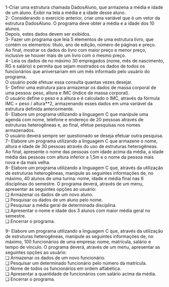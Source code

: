 1-Criar uma estrutura chamada DadosAluno, que armazena a média e idade de um aluno. Exibir na tela a média e a idade desse aluno.<br> 
2- Considerando o exercício anterior, criar uma variável que é um vetor da estrutura DadosAluno. O programa deve obter a média e a idade dos 10 alunos.<br>
Depois, estes dados devem ser exibidos.<br>
3- Fazer um programa que leia 5 elementos de uma estrutura livro, que contém os elementos: título, ano de edição, número de páginas e preço.<br>
Ao final, mostrar os dados do livro com maior preço e menor preço, inclusive se houver mais de um livro com o mesmo preço.<br> 
4- Leia os dados de no máximo 30 empregados (nome, mês de nascimento, RG e  salário) e permita que sejam mostrados os dados de todos os funcionários que aniversariam em um mês informado pelo usuário do programa.<br>
O usuário pode efetuar essa consulta quantas vezes desejar.<br>
5- Definir uma estrutura para armazenar os dados de massa corporal de uma pessoa: peso, altura e IMC (índice de massa corporal).<br>
O usuário define o peso e  a altura e é calculado o IMC, através da fórmula IMC = peso / altura**2, armazenando esses dados em uma variável da estrutura definida anteriormente.<br>
6- Elabore um programa utilizando a linguagem C que manipule uma agenda com nome, telefone e endereço de 20 pessoas através de estruturas heterogêneas e, ao final, efetue pesquisas nos nomes armazenados.<br>
O usuário deverá sempre ser questionado se deseja efetuar outra pesquisa.<br>
7- Elabore um programa utilizando a linguagem C que armazene o nome, altura e idade de 30 pessoas através do uso de estruturas heterogêneas. Ao final, apresente o nome das pessoas com idade acima da média, a idade média das pessoas com altura inferior a 1,5m e o nome da pessoa mais nova e da mais velha.<br>
8- Elabore um programa utilizando a linguagem C que, através da utilização de estruturas heterogêneas, manipule as seguintes informações de, no máximo, 40 alunos de uma turma: nome, idade e média final nas 6 disciplinas do semestre. O programa deverá, através de um menu, apresentar as seguintes opções ao usuário:<br>
 ❑ Armazenar os dados de um novo aluno. <br>
 ❑ Pesquisar os dados de um aluno pelo nome. <br>
 ❑ Pesquisar a média geral de determinada disciplina. <br>
 ❑ Apresentar o nome e idade dos 3 alunos com maior média geral no semestre. <br>
 ❑ Encerrar o programa.<br>

9- Elabore um programa utilizando a linguagem C que, através da utilização de estruturas heterogêneas, manipule as seguintes informações de, no máximo, 100 funcionários de uma empresa: nome, matrícula, salário e tempo de vínculo. O programa deverá, através de um menu, apresentar as seguintes opções ao usuário:<br>
 ❑ Armazenar os dados de um novo funcionário. <br>
 ❑ Pesquisar um determinado funcionário pelo número da matrícula.<br>
 ❑ Nome de todos os funcionários em ordem alfabética.<br>
 ❑ Apresentar a quantidade de funcionários com salário acima da média. <br>
 ❑ Encerrar o programa.<br>